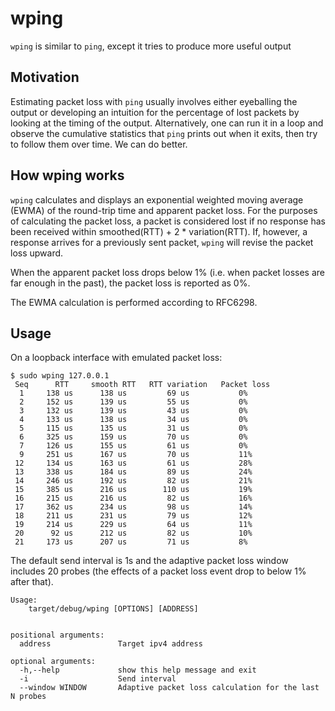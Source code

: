 # wping

`wping` is similar to `ping`, except it tries to produce more useful output

## Motivation
Estimating packet loss with `ping` usually involves either eyeballing
the output or developing an intuition for the percentage of lost
packets by looking at the timing of the output. Alternatively, one can
run it in a loop and observe the cumulative statistics that `ping`
prints out when it exits, then try to follow them over time. We can do
better.

## How wping works

`wping` calculates and displays an exponential weighted moving average
(EWMA) of the round-trip time and apparent packet loss. For the
purposes of calculating the packet loss, a packet is considered lost
if no response has been received within smoothed(RTT) + 2 *
variation(RTT). If, however, a response arrives for a previously sent
packet, `wping` will revise the packet loss upward.

When the apparent packet loss drops below 1% (i.e. when packet losses
are far enough in the past), the packet loss is reported as 0%.

The EWMA calculation is performed according to RFC6298.

## Usage
On a loopback interface with emulated packet loss:

```
$ sudo wping 127.0.0.1
 Seq      RTT     smooth RTT   RTT variation   Packet loss
  1     138 us      138 us         69 us           0%     
  2     152 us      139 us         55 us           0%     
  3     132 us      139 us         43 us           0%     
  4     133 us      138 us         34 us           0%     
  5     115 us      135 us         31 us           0%     
  6     325 us      159 us         70 us           0%     
  7     126 us      155 us         61 us           0%     
  9     251 us      167 us         70 us           11%    
 12     134 us      163 us         61 us           28%    
 13     338 us      184 us         89 us           24%    
 14     246 us      192 us         82 us           21%    
 15     385 us      216 us        110 us           19%    
 16     215 us      216 us         82 us           16%    
 17     362 us      234 us         98 us           14%    
 18     211 us      231 us         79 us           12%    
 19     214 us      229 us         64 us           11%    
 20      92 us      212 us         82 us           10%    
 21     173 us      207 us         71 us           8%
```

The default send interval is 1s and the adaptive packet loss window includes 20 probes (the effects of a packet loss event drop to below 1% after that).

```
Usage:
    target/debug/wping [OPTIONS] [ADDRESS]


positional arguments:
  address               Target ipv4 address

optional arguments:
  -h,--help             show this help message and exit
  -i                    Send interval
  --window WINDOW       Adaptive packet loss calculation for the last N probes
```
